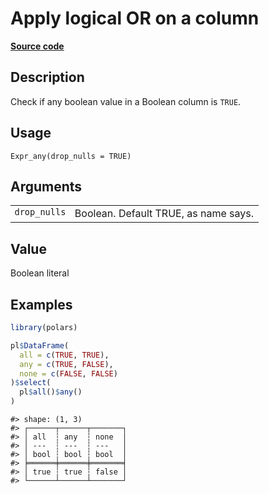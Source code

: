 

# Apply logical OR on a column

[**Source code**](https://github.com/pola-rs/r-polars/tree/main/R/expr__expr.R#L639)

## Description

Check if any boolean value in a Boolean column is <code>TRUE</code>.

## Usage

<pre><code class='language-R'>Expr_any(drop_nulls = TRUE)
</code></pre>

## Arguments

<table>
<tr>
<td style="white-space: nowrap; font-family: monospace; vertical-align: top">
<code id="Expr_any_:_drop_nulls">drop_nulls</code>
</td>
<td>
Boolean. Default TRUE, as name says.
</td>
</tr>
</table>

## Value

Boolean literal

## Examples

``` r
library(polars)

pl$DataFrame(
  all = c(TRUE, TRUE),
  any = c(TRUE, FALSE),
  none = c(FALSE, FALSE)
)$select(
  pl$all()$any()
)
```

    #> shape: (1, 3)
    #> ┌──────┬──────┬───────┐
    #> │ all  ┆ any  ┆ none  │
    #> │ ---  ┆ ---  ┆ ---   │
    #> │ bool ┆ bool ┆ bool  │
    #> ╞══════╪══════╪═══════╡
    #> │ true ┆ true ┆ false │
    #> └──────┴──────┴───────┘
